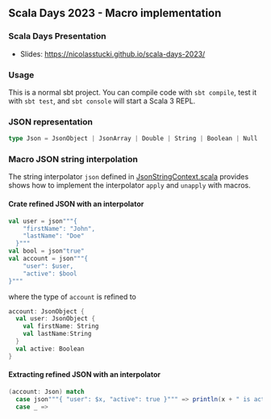 ## Scala Days 2023 - Macro implementation


### Scala Days Presentation

* Slides: https://nicolasstucki.github.io/scala-days-2023/

### Usage

This is a normal sbt project. You can compile code with `sbt compile`, test it with `sbt test`, and `sbt console` will start a Scala 3 REPL.

### JSON representation


```scala
type Json = JsonObject | JsonArray | Double | String | Boolean | Null
```

### Macro JSON string interpolation

The string interpolator `json` defined in [JsonStringContext.scala](src/main/scala/jsonlib/JsonStringContext.scala) provides shows how to implement the interpolator `apply` and `unapply` with macros.

#### Crate refined JSON with an interpolator
```scala
val user = json"""{
    "firstName": "John",
    "lastName": "Doe"
  }"""
val bool = json"true"
val account = json"""{
    "user": $user,
    "active": $bool
}"""
```
where the type of `account` is refined to
```scala
account: JsonObject {
  val user: JsonObject {
    val firstName: String
    val lastName:String
  }
  val active: Boolean
}
```

#### Extracting refined JSON with an interpolator

```scala
(account: Json) match
  case json"""{ "user": $x, "active": true }""" => println(x + " is active")
  case _ =>
```
